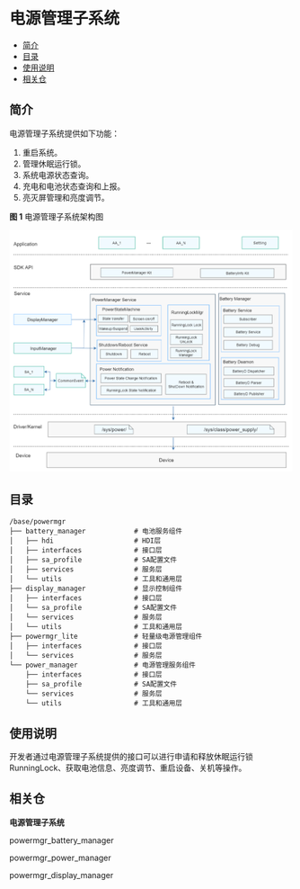 # 电源管理子系统<a name="ZH-CN_TOPIC_0000001121107655"></a>

-   [简介](#section11660541593)
-   [目录](#section19472752217)
-   [使用说明](#section19959125052315)
-   [相关仓](#section63151229062)

## 简介<a name="section11660541593"></a>

电源管理子系统提供如下功能：

1.  重启系统。
2.  管理休眠运行锁。
3.  系统电源状态查询。
4.  充电和电池状态查询和上报。
5.  亮灭屏管理和亮度调节。

**图 1**  电源管理子系统架构图<a name="fig7607759319"></a>  


![](figures/电源管理子系统架构图.png)

## 目录<a name="section19472752217"></a>

```
/base/powermgr
├── battery_manager            # 电池服务组件
│   ├── hdi                    # HDI层
│   ├── interfaces             # 接口层
│   ├── sa_profile             # SA配置文件
│   ├── services               # 服务层
│   └── utils                  # 工具和通用层
├── display_manager            # 显示控制组件
│   ├── interfaces             # 接口层
│   └── sa_profile             # SA配置文件
│   └── services               # 服务层
│   └── utils                  # 工具和通用层
├── powermgr_lite              # 轻量级电源管理组件
│   ├── interfaces             # 接口层
│   └── services               # 服务层
└── power_manager              # 电源管理服务组件
    ├── interfaces             # 接口层
    ├── sa_profile             # SA配置文件
    └── services               # 服务层
    └── utils                  # 工具和通用层
```

## 使用说明<a name="section19959125052315"></a>

开发者通过电源管理子系统提供的接口可以进行申请和释放休眠运行锁RunningLock、获取电池信息、亮度调节、重启设备、关机等操作。

## 相关仓<a name="section63151229062"></a>

**电源管理子系统**

powermgr\_battery\_manager

powermgr\_power\_manager

powermgr\_display\_manager

